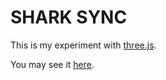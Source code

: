 # SHARK SYNC

This is my experiment with [three.js][three.js].

You may see it [here][experimentUrl].

[three.js]: <https://threejs.org/>
[experimentUrl]: <https://shark-sync.herokuapp.com>